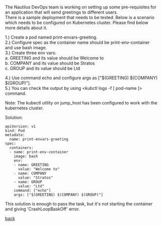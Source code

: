 The Nautilus DevOps team is working on setting up some pre-requisites for an application that will send greetings to different users.  
There is a sample deployment that needs to be tested. Below is a scenario which needs to be configured on Kubernetes cluster. Please find below more details about it.  
  
1.) Create a pod named print-envars-greeting.  
2.) Configure spec as the container name should be print-env-container and use bash image.  
3.) Create three env vars:  
    a. GREETING and its value should be Welcome to  
    b. COMPANY and its value should be Stratos  
    c. GROUP and its value should be Ltd  
  
4.) Use command echo and configure args as ["$(GREETING) $(COMPANY) $(GROUP)"].  
5.) You can check the output by using <kubctl logs -f [ pod-name ]> command.  
  
Note: The kubectl utility on jump_host has been configured to work with the kubernetes cluster.  

Solution:  
```
apiVersion: v1
kind: Pod
metadata:
  name: print-envars-greeting
spec:
  containers:
  - name: print-env-container
    image: bash
    env:
    - name: GREETING
      value: "Welcome to"
    - name: COMPANY
      value: "Stratos"
    - name: GROUP
      value: "Ltd"
    command: ["echo"]
    args: ["$(GREETING) $(COMPANY) $(GROUP)"]
```
This solution is enough to pass the task, but it's not starting the container and giving 'CrashLoopBaskOff' error.  
  
[back](https://github.com/MederD/Kodekloud-Engineer-Tasks)
